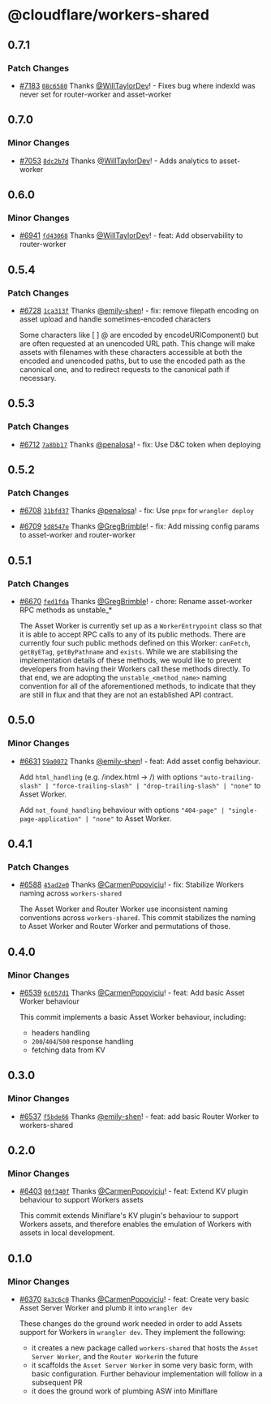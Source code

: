# @cloudflare/workers-shared

## 0.7.1

### Patch Changes

- [#7183](https://github.com/cloudflare/workers-sdk/pull/7183) [`08c6580`](https://github.com/cloudflare/workers-sdk/commit/08c6580494e702373d17ff7485988a8fae9af59e) Thanks [@WillTaylorDev](https://github.com/WillTaylorDev)! - Fixes bug where indexId was never set for router-worker and asset-worker

## 0.7.0

### Minor Changes

- [#7053](https://github.com/cloudflare/workers-sdk/pull/7053) [`8dc2b7d`](https://github.com/cloudflare/workers-sdk/commit/8dc2b7d739239411ac29e419c22d22c291777042) Thanks [@WillTaylorDev](https://github.com/WillTaylorDev)! - Adds analytics to asset-worker

## 0.6.0

### Minor Changes

- [#6941](https://github.com/cloudflare/workers-sdk/pull/6941) [`fd43068`](https://github.com/cloudflare/workers-sdk/commit/fd430687ec1431be6c3af1b7420278b636c36e59) Thanks [@WillTaylorDev](https://github.com/WillTaylorDev)! - feat: Add observability to router-worker

## 0.5.4

### Patch Changes

- [#6728](https://github.com/cloudflare/workers-sdk/pull/6728) [`1ca313f`](https://github.com/cloudflare/workers-sdk/commit/1ca313f2041688cd13e25f0817e3b72dfc930bac) Thanks [@emily-shen](https://github.com/emily-shen)! - fix: remove filepath encoding on asset upload and handle sometimes-encoded characters

  Some characters like [ ] @ are encoded by encodeURIComponent() but are often requested at an unencoded URL path.
  This change will make assets with filenames with these characters accessible at both the encoded and unencoded paths,
  but to use the encoded path as the canonical one, and to redirect requests to the canonical path if necessary.

## 0.5.3

### Patch Changes

- [#6712](https://github.com/cloudflare/workers-sdk/pull/6712) [`7a8bb17`](https://github.com/cloudflare/workers-sdk/commit/7a8bb17a5f35e11cba336ca1bc5ea16413291bc7) Thanks [@penalosa](https://github.com/penalosa)! - fix: Use D&C token when deploying

## 0.5.2

### Patch Changes

- [#6708](https://github.com/cloudflare/workers-sdk/pull/6708) [`31bfd37`](https://github.com/cloudflare/workers-sdk/commit/31bfd374cf6764c1e8a4491518c58cb112010340) Thanks [@penalosa](https://github.com/penalosa)! - fix: Use `pnpx` for `wrangler deploy`

- [#6709](https://github.com/cloudflare/workers-sdk/pull/6709) [`5d8547e`](https://github.com/cloudflare/workers-sdk/commit/5d8547e26e9f5e2eb9516b17a096cd1ea9f63469) Thanks [@GregBrimble](https://github.com/GregBrimble)! - fix: Add missing config params to asset-worker and router-worker

## 0.5.1

### Patch Changes

- [#6670](https://github.com/cloudflare/workers-sdk/pull/6670) [`fed1fda`](https://github.com/cloudflare/workers-sdk/commit/fed1fda90d1434b5ce214656249b0ad723ce48c1) Thanks [@GregBrimble](https://github.com/GregBrimble)! - chore: Rename asset-worker RPC methods as unstable\_\*

  The Asset Worker is currently set up as a `WorkerEntrypoint` class so that it is able to accept RPC calls to any of its public methods. There are currently four such public methods defined on this Worker: `canFetch`, `getByETag`, `getByPathname` and `exists`. While we are stabilising the implementation details of these methods, we would like to prevent developers from having their Workers call these methods directly. To that end, we are adopting the `unstable_<method_name>` naming convention for all of the aforementioned methods, to indicate that they are still in flux and that they are not an established API contract.

## 0.5.0

### Minor Changes

- [#6631](https://github.com/cloudflare/workers-sdk/pull/6631) [`59a0072`](https://github.com/cloudflare/workers-sdk/commit/59a0072740aa19f8d2b7524b993a7be35ba67fce) Thanks [@emily-shen](https://github.com/emily-shen)! - feat: Add asset config behaviour.

  Add `html_handling` (e.g. /index.html -> /) with options `"auto-trailing-slash" | "force-trailing-slash" | "drop-trailing-slash" | "none"` to Asset Worker.

  Add `not_found_handling` behaviour with options `"404-page" | "single-page-application" | "none"` to Asset Worker.

## 0.4.1

### Patch Changes

- [#6588](https://github.com/cloudflare/workers-sdk/pull/6588) [`45ad2e0`](https://github.com/cloudflare/workers-sdk/commit/45ad2e0c83f1382e1662aadc2b145969ed9a719b) Thanks [@CarmenPopoviciu](https://github.com/CarmenPopoviciu)! - fix: Stabilize Workers naming across `workers-shared`

  The Asset Worker and Router Worker use inconsistent naming conventions across `workers-shared`. This commit stabilizes the naming to Asset Worker and Router Worker and permutations of those.

## 0.4.0

### Minor Changes

- [#6539](https://github.com/cloudflare/workers-sdk/pull/6539) [`6c057d1`](https://github.com/cloudflare/workers-sdk/commit/6c057d10b22e9a2e08aa066e074c792cff78d1da) Thanks [@CarmenPopoviciu](https://github.com/CarmenPopoviciu)! - feat: Add basic Asset Worker behaviour

  This commit implements a basic Asset Worker behaviour, including:

  - headers handling
  - `200`/`404`/`500` response handling
  - fetching data from KV

## 0.3.0

### Minor Changes

- [#6537](https://github.com/cloudflare/workers-sdk/pull/6537) [`f5bde66`](https://github.com/cloudflare/workers-sdk/commit/f5bde66914d24c59da35e051c5343c8f0554f782) Thanks [@emily-shen](https://github.com/emily-shen)! - feat: add basic Router Worker to workers-shared

## 0.2.0

### Minor Changes

- [#6403](https://github.com/cloudflare/workers-sdk/pull/6403) [`00f340f`](https://github.com/cloudflare/workers-sdk/commit/00f340f7c1709db777e80a8ea24d245909ff4486) Thanks [@CarmenPopoviciu](https://github.com/CarmenPopoviciu)! - feat: Extend KV plugin behaviour to support Workers assets

  This commit extends Miniflare's KV plugin's behaviour to support Workers assets, and therefore enables the emulation of Workers with assets in local development.

## 0.1.0

### Minor Changes

- [#6370](https://github.com/cloudflare/workers-sdk/pull/6370) [`8a3c6c0`](https://github.com/cloudflare/workers-sdk/commit/8a3c6c00105a3420e46da660bd3f317b26f1c6d4) Thanks [@CarmenPopoviciu](https://github.com/CarmenPopoviciu)! - feat: Create very basic Asset Server Worker and plumb it into `wrangler dev`

  These changes do the ground work needed in order to add Assets support for Workers in `wrangler dev`. They implement the following:

  - it creates a new package called `workers-shared` that hosts the `Asset Server Worker`, and the `Router Worker`in the future
  - it scaffolds the `Asset Server Worker` in some very basic form, with basic configuration. Further behaviour implementation will follow in a subsequent PR
  - it does the ground work of plumbing ASW into Miniflare
